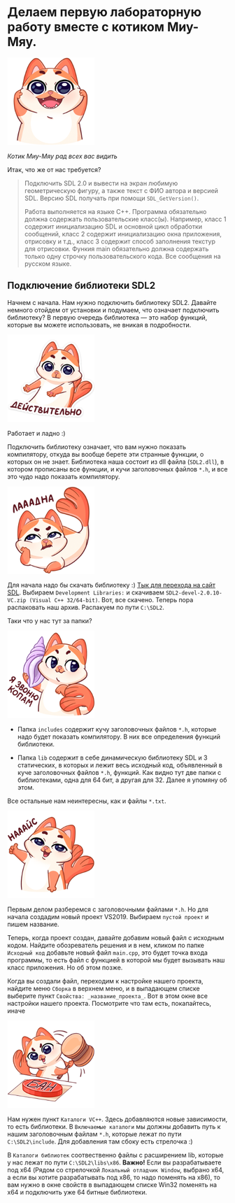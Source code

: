 # Делаем первую лабораторную работу вместе с котиком Миу-Мяу.

<img src="images/1.png" width="200" height="200" />

*Котик Миу-Мяу рад всех вас видить*

Итак, что же от нас требуется? 

> Подключить SDL 2.0 и вывести на экран любимую геометрическую фигуру, а также текст с ФИО автора и версией SDL. Версию SDL получать при помощи `SDL_GetVersion()`.
>
> Работа выполняется на языке С++. Программа обязательно должна содержать пользовательские класс(ы). Например, класс 1 содержит инициализацию SDL и основной цикл обработки сообщений, класс 2 содержит инициализацию окна приложения, отрисовку и т.д., класс 3 содержит способ заполнения текстур для отрисовки. Функия main обязательно должна содержать только одну строчку пользовательского кода. Все сообщения на русском языке.

## Подключение библиотеки SDL2

Начнем с начала. Нам нужно подключить библиотеку SDL2. Давайте немного отойдем от установки и подумаем, что означает подключить библиотеку? В первую очередь библиотека — это набор функций, которые вы можете использовать, не вникая в подробности. 

<img src="images/2.png" width="200" height="200" />

Работает и ладно :)

Подключить библиотеку означает, что вам нужно показать компилятору, откуда вы вообще берете эти странные функции, о которых он не знает. Библиотека наша состоит из dll файла (`SDL2.dll`), в котором прописаны все функции, и кучи заголовочных файлов `*.h`, и все это чудо надо показать компилятору.

<img src="images/4.png" width="200" height="200" />

Для начала надо бы скачать библиотеку :) [Тык для перехода на сайт SDL](https://www.libsdl.org/download-2.0.php). Выбираем `Development Libraries:` и скачиваем `SDL2-devel-2.0.10-VC.zip (Visual C++ 32/64-bit)`. Вот, все скачено. Теперь пора распаковать наш архив. Распакуем по пути `C:\SDL2`. 

Таки что у нас тут за папки? 

<img src="images/5.png" width="200" height="200" />

- Папка `includes` содержит кучу заголовочных файлов `*.h`, которые надо будет показать компилятору. В них все определения функций библиотеки. 

- Папка `lib` содержит в себе динамическую библиотеку SDL и 3 статических, в которых и лежит весь исходный код, объявленный в куче заголовочных файлов `*.h`, функций. Как видно тут две папки с библиотеками, одна для 64 бит, а другая для 32. Далее я упомяну об этом.
 
Все остальные нам неинтересны, как и файлы `*.txt`.

<img src="images/6.png" width="200" height="200" />

Первым делом разберемся с заголовочными файлами `*.h`. Но для начала создадим новый проект VS2019. Выбираем `пустой проект` и пишем название. 

Теперь, когда проект создан, давайте добавим новый файл с исходным кодом. Найдите обозреватель решения и в нем, кликом по папке `Исходный код` добавьте новый файл `main.cpp`, это будет точка входа программы, то есть файл с функцией в которой мы будет вызывать наш класс приложения. Но об этом позже. 

Когда вы создали файл, переходим к настройке нашего проекта, найдите меню `Сборка` в верхнем меню, и в выпадающем списке выберите пункт `Свойства: _название_проекта_`. Вот в этом окне все настройки нашего проекта. Посмотрите что там есть, покапайтесь, иначе

<img src="images/7.png" width="200" height="200" />

Нам нужен пункт `Каталоги VC++`. Здесь добавляются новые зависимости, то есть библиотеки. В `Включаемые каталоги` мы должны добавить путь к нашим заголовочным файлам `*.h`, которые лежат по пути `C:\SDL2\include`. Для добавления там сбоку есть стрелочка :)

В `Каталоги библиотек` соотвественно файлы с расширением lib, которые у нас лежат по пути `C:\SDL2\libs\x86`. **Важно!** Если вы разрабатываете под x64 (Рядом со стрелочкой `Локальный отладчик Window`, выбрано x64, а если вы хотите разрабатывать под x86, то надо поменять на x86), то вам нужно в окне свойств в выпадающем списке Win32 поменять на x64 и подключить уже 64 битные библиотеки.